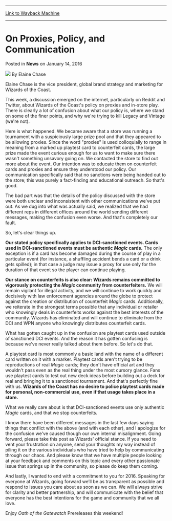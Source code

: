 
---
[Link to Wayback Machine](https://web.archive.org/web/20220404125658/https://magic.wizards.com/en/articles/archive/news/proxies-policy-and-communication-2016-01-14?fbclid=IwAR2N_vx3t-gIynwbujGf97TFd-wKDLcN84wcTjEKAF6aN6i32LWLgL7Dt7A)

[_metadata_:author]:- "Elaine Chase"
[_metadata_:description]:- "Elaine has an important announcement regarding proxy cards."
[_metadata_:generator]:- "Drupal 7 (http://drupal.org)"
[_metadata_:node]:- "976191"
[_metadata_:publish_date]:- "2016-01-14"
[_metadata_:source]:- "div-main-content"
[_metadata_:title]:- "On Proxies, Policy, and Communication"
[_metadata_:wayback_capture_timestamp]:- "2022-04-04 12:56:58"
[_metadata_:wayback_raw_url]:- "https://web.archive.org/web/20220404125658id_/https://magic.wizards.com/en/articles/archive/news/proxies-policy-and-communication-2016-01-14?fbclid=IwAR2N_vx3t-gIynwbujGf97TFd-wKDLcN84wcTjEKAF6aN6i32LWLgL7Dt7A"
[_metadata_:wayback_url]:- "https://magic.wizards.com/en/articles/archive/news/proxies-policy-and-communication-2016-01-14?fbclid=IwAR2N_vx3t-gIynwbujGf97TFd-wKDLcN84wcTjEKAF6aN6i32LWLgL7Dt7A"
---


On Proxies, Policy, and Communication
=====================================



 Posted in **News**
 on January 14, 2016 






![](https://media.magic.wizards.com/styles/auth_small/public/images/person/authorpic_elainechase.jpg)
By Elaine Chase




 Elaine Chase is the vice president, global brand strategy and marketing for Wizards of the Coast. 






This week, a discussion emerged on the internet, particularly on Reddit and Twitter, about Wizards of the Coast's policy on proxies and in-store play. There is clearly a lot of confusion about what our policy is, where we stand on some of the finer points, and why we're trying to kill Legacy and Vintage (we're not).


Here is what happened. We became aware that a store was running a tournament with a suspiciously large prize pool and that they appeared to be allowing proxies. Since the word "proxies" is used colloquially to range in meaning from a marked up playtest card to counterfeit cards, the large prize made the event curious enough for us to want to make sure there wasn't something unsavory going on. We contacted the store to find out more about the event. Our intention was to educate them on counterfeit cards and proxies and ensure they understood our policy. Our communication specifically said that no sanctions were being handed out to the store; this was purely a fact-finding and educational outreach. So that's good.


The bad part was that the details of the policy discussed with the store were both unclear and inconsistent with other communications we've put out. As we dug into what was actually said, we realized that we had different reps in different offices around the world sending different messages, making the confusion even worse. And that's completely our fault.


So, let's clear things up.


**Our stated policy specifically applies to DCI-sanctioned events. Cards used in DCI-sanctioned events must be authentic *Magic* cards.** The only exception is if a card has become damaged during the course of play in a particular event (for instance, a shuffling accident bends a card or a drink gets spilled); in that case a judge may issue a proxy for use only for the duration of that event so the player can continue playing.


**Our stance on counterfeits is also clear: Wizards remains committed to vigorously protecting the *Magic* community from counterfeiters.** We will remain vigilant for illegal activity, and we will continue to work quickly and decisively with law enforcement agencies around the globe to protect against the creation or distribution of counterfeit *Magic* cards. Additionally, we reiterate in the strongest terms possible that any individual or retailer who knowingly deals in counterfeits works against the best interests of the community. Wizards has eliminated and will continue to eliminate from the DCI and WPN anyone who knowingly distributes counterfeit cards.


What has gotten caught up in the confusion are playtest cards used outside of sanctioned DCI events. And the reason it has gotten confusing is because we've never really talked about them before. So let's do that.


A playtest card is most commonly a basic land with the name of a different card written on it with a marker. Playtest cards aren't trying to be reproductions of real *Magic* cards; they don't have official art and they wouldn't pass even as the real thing under the most cursory glance. Fans use playtest cards to test out new deck ideas before building out a deck for real and bringing it to a sanctioned tournament. And that's perfectly fine with us. **Wizards of the Coast has no desire to police playtest cards made for personal, non-commercial use, even if that usage takes place in a store.**


What we really care about is that DCI-sanctioned events use only authentic *Magic* cards, and that we stop counterfeits.


I know there have been different messages in the last few days saying things that conflict with the above (and with each other), and I apologize for the confusion we've caused though our own internal misalignment. Going forward, please take this post as Wizards' official stance. If you need to vent your frustration on anyone, send your thoughts my way instead of piling it on the various individuals who have tried to help by communicating through our chaos. And please know that we have multiple people looking at your feedback and comments on this topic and every other passionate issue that springs up in the community, so please do keep them coming.


And lastly, I wanted to end with a commitment to you for 2016. Speaking for everyone at Wizards, going forward we’ll be as transparent as possible and respond to issues you care about as soon as we can. We will always strive for clarity and better partnership, and will communicate with the belief that everyone has the best intentions for the game and community that we all love.


Enjoy *Oath of the Gatewatch* Prereleases this weekend!







